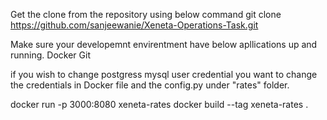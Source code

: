 Get the clone from the repository using below command
  git clone https://github.com/sanjeewanie/Xeneta-Operations-Task.git
  
Make sure your developemnt envirentment have below apllications up and running.
  Docker
  Git
  
if you wish to change postgress mysql user credential you want to change the credentials in   Docker file and the config.py under "rates" folder.

 docker run -p 3000:8080 xeneta-rates
 docker build --tag xeneta-rates .


  
  
